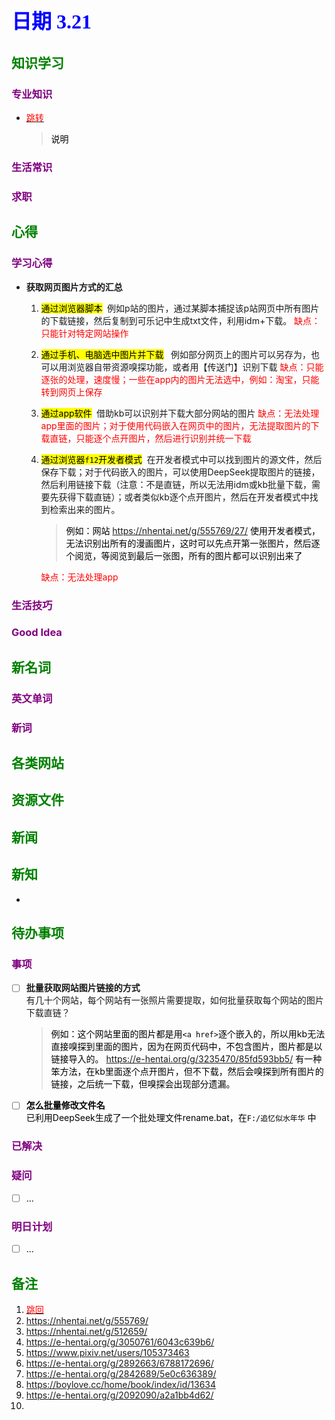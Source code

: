 ## <font color = blue face=楷体 size=6>日期 3.21 </font>

## <font color = green>知识学习 </font>
### <font color = purple>专业知识 </font>
+ <a id = "01-1">  [<font color = red>跳转</font>](#01-2)
   > <font color = o> 说明 </font>
### <font color = purple>生活常识 </font>

### <font color = purple>求职 </font>



## <font color = green>心得 </font>
### <font color = purple>学习心得 </font>
+ **获取网页图片方式的汇总**  
	1. <mark>通过浏览器脚本</mark> $\;$例如p站的图片，通过某脚本捕捉该p站网页中所有图片的下载链接，然后复制到可乐记中生成txt文件，利用idm+下载。
	<font color = red>缺点：只能针对特定网站操作 </font> 
	2. <mark>通过手机、电脑选中图片并下载</mark> $\;$ 例如部分网页上的图片可以另存为，也可以用浏览器自带资源嗅探功能，或者用【传送门】识别下载
	<font color = red>缺点：只能逐张的处理，速度慢；一些在app内的图片无法选中，例如：淘宝，只能转到网页上保存 </font>
	3. <mark>通过app软件</mark>$\;$ 借助kb可以识别并下载大部分网站的图片
	<font color = red>缺点：无法处理app里面的图片；对于使用代码嵌入在网页中的图片，无法提取图片的下载直链，只能逐个点开图片，然后进行识别并统一下载 </font>
	4. <mark>通过浏览器`f12`开发者模式</mark>$\;$ 在开发者模式中可以找到图片的源文件，然后保存下载；对于代码嵌入的图片，可以使用DeepSeek提取图片的链接，然后利用链接下载（注意：不是直链，所以无法用idm或kb批量下载，需要先获得下载直链）；或者类似kb逐个点开图片，然后在开发者模式中找到检索出来的图片。
		> <font  color = o>例如：网站	https://nhentai.net/g/555769/27/ 使用开发者模式，无法识别出所有的漫画图片，这时可以先点开第一张图片，然后逐个阅览，等阅览到最后一张图，所有的图片都可以识别出来了</font>
		
		<font color = red>缺点：无法处理app </font>
### <font color = purple>生活技巧 </font>

### <font color = purple>Good Idea </font>



## <font color = green>新名词 </font>
### <font color = purple>英文单词 </font>
### <font color = purple>新词 </font>



## <font color = green>各类网站 </font>


## <font color = green>资源文件 </font>


## <font color = green>新闻 </font>


## <font color = green>新知 </font>
+ 

## <font color = green>待办事项 </font>
### <font color = purple>事项 </font>
- [ ] **批量获取网站图片链接的方式**  
	有几十个网站，每个网站有一张照片需要提取，如何批量获取每个网站的图片下载直链？
	> <font color = o> 例如：这个网站里面的图片都是用`<a href>`逐个嵌入的，所以用kb无法直接嗅探到里面的图片，因为在网页代码中，不包含图片，图片都是以链接导入的。 https://e-hentai.org/g/3235470/85fd593bb5/ </font>
	<font color = o>有一种笨方法，在kb里面逐个点开图片，但不下载，然后会嗅探到所有图片的链接，之后统一下载，但嗅探会出现部分遗漏。

- [ ] **怎么批量修改文件名**  
	已利用DeepSeek生成了一个批处理文件rename.bat，在`F:/追忆似水年华` 中
### <font color = purple>已解决 </font>
### <font color = purple>疑问 </font>
- [ ] ...
### <font color = purple>明日计划 </font>
- [ ] ...


## <font color = green>备注 </font>
  1. <a id ="01-2">[<font color = red>跳回</font>](#01-1)
  2. https://nhentai.net/g/555769/  
  3. https://nhentai.net/g/512659/
  4. https://e-hentai.org/g/3050761/6043c639b6/
  5. https://www.pixiv.net/users/105373463
  6. https://e-hentai.org/g/2892663/6788172696/
  7. https://e-hentai.org/g/2842689/5e0c636389/
  8. https://boylove.cc/home/book/index/id/13634
  9. https://e-hentai.org/g/2092090/a2a1bb4d62/
  10. 
<!--stackedit_data:
eyJoaXN0b3J5IjpbLTc4OTg2Mzg4LDQ3NjM2MDU1NiwtMTMwMj
c3NTEyMSwtMTAzNjU5OTk5MiwtMjcwODIzMzgxLDE5MjMyMjI0
NzcsMTIzNjkzNjgyNiwxOTcyMzA3NzU4LDkyMzg3MTA0NCw3OD
k3MjQ1MzksLTEwNjA2OTY2NjEsLTEwODI0MDAzNDMsNjYwODAy
NDg3LC0zMjA0NjI5ODIsLTE2MzAxMTk0NTBdfQ==
-->